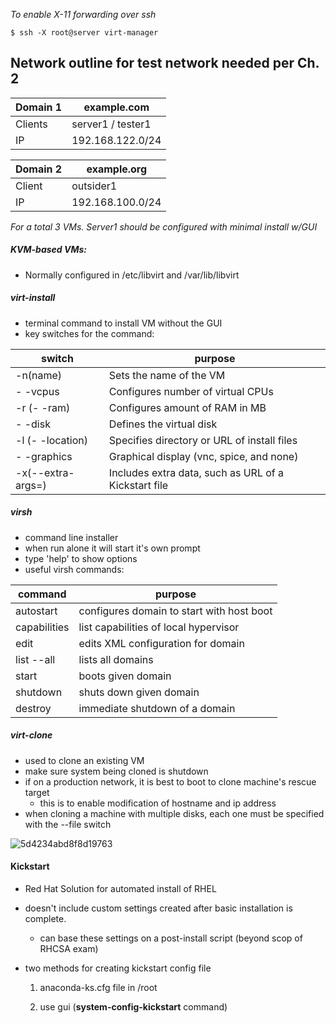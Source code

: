  *To enable X-11 forwarding over ssh*

    $ ssh -X root@server virt-manager


## Network outline for test network needed per Ch. 2

| Domain 1 | example.com       |
| -------- | ----------------- |
| Clients  | server1 / tester1 |
| IP       | 192.168.122.0/24  |

| Domain 2 | example.org      |
| -------- | ---------------- |
| Client   | outsider1        |
| IP       | 192.168.100.0/24 |

*For a total 3 VMs.  Server1 should be configured with minimal install w/GUI*

##### KVM-based VMs:

- Normally configured in /etc/libvirt and /var/lib/libvirt

##### virt-install

- terminal command to install VM without the GUI
- key switches for the command:

| switch            | purpose                                              |
| ----------------- | ---------------------------------------------------- |
| -n(name)          | Sets the name of the VM                              |
| - -vcpus          | Configures number of virtual CPUs                    |
| -r (- -ram)       | Configures amount of RAM in MB                       |
| - -disk           | Defines the virtual disk                             |
| -l (- -location)  | Specifies directory or URL of install files          |
| - -graphics       | Graphical display (vnc, spice, and none)             |
| -x(--extra-args=) | Includes extra data, such as URL of a Kickstart file |

##### virsh

- command line installer
- when run alone it will start it's own prompt
- type 'help' to show options
- useful virsh commands:

| command            | purpose                                   |
| ------------------ | ----------------------------------------- |
| autostart <domain> | configures domain to start with host boot |
| capabilities       | list capabilities of local hypervisor     |
| edit <domain>      | edits XML configuration for domain        |
| list --all         | lists all domains                         |
| start <domain>     | boots given domain                        |
| shutdown <domain>  | shuts down given domain                   |
| destroy <domain>   | immediate shutdown of a domain            |

##### virt-clone

- used to clone an existing VM
- make sure system being cloned is shutdown
- if on a production network, it is best to boot to clone machine's rescue target
  * this is to enable modification of hostname and ip address
- when cloning a machine with multiple disks, each one must be specified with the --file switch

![5d4234abd8f8d19763](https://i.loli.net/2019/08/01/5d4234abd8f8d19763.png)



#### Kickstart

- Red Hat Solution for automated install of RHEL

- doesn't include custom settings created after basic installation is complete.
  
  - can base these settings on a post-install script (beyond scop of RHCSA exam)

- two methods for creating kickstart config file
  
  1. anaconda-ks.cfg file in /root
  
  2. use gui (**system-config-kickstart** command)



##### 


